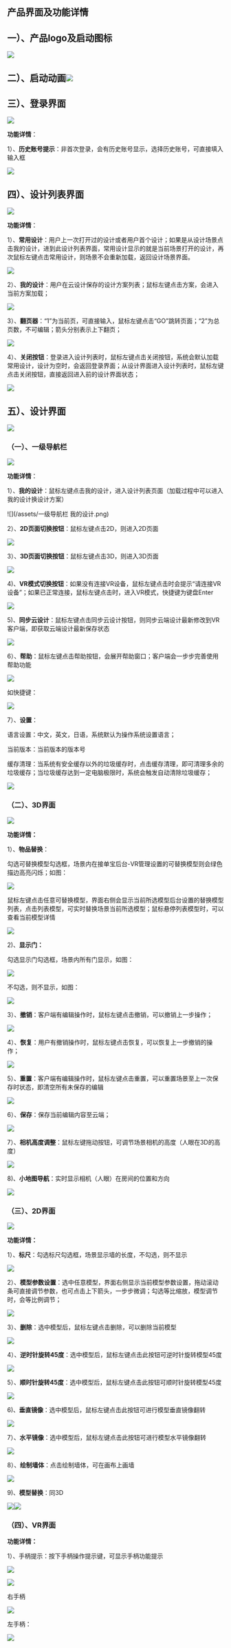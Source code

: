 ## **产品界面及功能详情**

## **一）、产品logo及启动图标**

![](/assets/图片1.png)

## **二）、启动动画**![](/assets/2.png)

## **三）、登录界面**

![](/assets/登录页面.png)

**功能详情**：

1）、**历史账号提示**：非首次登录，会有历史账号显示，选择历史账号，可直接填入输入框

![](/assets/功能详情.png)

## **四）、设计列表界面**

![](/assets/设计列表图片.png)

**功能详情**：

1）、**常用设计**：用户上一次打开过的设计或者用户首个设计；如果是从设计场景点击我的设计，进到此设计列表界面，常用设计显示的就是当前场景打开的设计，再次鼠标左键点击常用设计，则场景不会重新加载，返回设计场景界面。

![](/assets/常用设计.png)

2）、**我的设计**：用户在云设计保存的设计方案列表；鼠标左键点击方案，会进入当前方案加载；

![](/assets/我的设计.png)

3）、**翻页器**：“1”为当前页，可直接输入，鼠标左键点击“GO”跳转页面；“2”为总页数，不可编辑；箭头分别表示上下翻页；

![](/assets/翻页器.png)

4）、**关闭按钮**：登录进入设计列表时，鼠标左键点击关闭按钮，系统会默认加载常用设计，设计为空时，会返回登录界面；从设计界面进入设计列表时，鼠标左键点击关闭按钮，直接返回进入前的设计界面状态；

![](/assets/我的设计关闭按钮.png)

## **五）、设计界面**

![](/assets/设计页面.png)

### **（一）、一级导航栏**

![](/assets/一级导航栏.png)

**功能详情**：

1）、**我的设计**：鼠标左键点击我的设计，进入设计列表页面（加载过程中可以进入我的设计换设计方案）

![](/assets/一级导航栏 我的设计.png)

2）、**2D页面切换按钮**：鼠标左键点击2D，则进入2D页面

![](/assets/2D页面切换按钮.png)

3）、**3D页面切换按钮**：鼠标左键点击3D，则进入3D页面

![](/assets/3D页面切换按钮.png)

4\)、**VR模式切换按钮**：如果没有连接VR设备，鼠标左键点击时会提示“请连接VR设备”；如果已正常连接，鼠标左键点击时，进入VR模式，快捷键为键盘Enter

![](/assets/VR切换按钮.png)

5\)、**同步云设计**：鼠标左键点击同步云设计按钮，则同步云端设计最新修改到VR客户端，即获取云端设计最新保存状态

![](/assets/同步云设计按钮.png)

6）、**帮助**：鼠标左键点击帮助按钮，会展开帮助窗口；客户端会一步步完善使用帮助功能

![](/assets/帮助按钮.png)

如快捷键：

![](/assets/快捷键.png)

7）、**设置**：

语言设置：中文，英文，日语，系统默认为操作系统设置语言；

当前版本：当前版本的版本号

缓存清理：当系统有安全缓存以外的垃圾缓存时，点击缓存清理，即可清理多余的垃圾缓存；当垃圾缓存达到一定电脑极限时，系统会触发自动清除垃圾缓存；

![](/assets/设置.png)

### **（二）、3D界面**

![](/assets/3D界面.png)

**功能详情：**

1）、**物品替换**：

勾选可替换模型勾选框，场景内在接单宝后台-VR管理设置的可替换模型则会绿色描边高亮闪烁；如图：

![](/assets/功能详情-物品替换11.jpg)

鼠标左键点击任意可替换模型，界面右侧会显示当前所选模型后台设置的替换模型列表，点击列表模型，可实时替换场景当前所选模型；鼠标悬停列表模型时，可以查看当前模型详情

![](/assets/功能详情-物品替换22.jpg)

2\)、**显示门：**

勾选显示门勾选框，场景内所有门显示，如图：

![](/assets/显示门.png)

不勾选，则不显示，如图：

![](/assets/不勾选-不显示门.png)

3）、**撤销**：客户端有编辑操作时，鼠标左键点击撤销，可以撤销上一步操作；

![](/assets/3D-撤销.png)

4）、**恢复**：用户有撤销操作时，鼠标左键点击恢复，可以恢复上一步撤销的操作；

![](/assets/3D-恢复.png)

5）、**重置**：客户端有编辑操作时，鼠标左键点击重置，可以重置场景至上一次保存时状态，即清空所有未保存的编辑

![](/assets/3D-重置.png)

6）、**保存**：保存当前编辑内容至云端；

![](/assets/3D-保存.png)

7）、**相机高度调整**：鼠标左键拖动按钮，可调节场景相机的高度（人眼在3D的高度）

![](/assets/相机高度调整.png)

8\)、**小地图导航**：实时显示相机（人眼）在房间的位置和方向

![](/assets/小地图导航.png)

### **（三）、2D界面**

![](file:///C:\Users\mengdi\AppData\Local\Temp\ksohtml\wps7276.tmp.jpg)

**功能详情：**

1）、**标尺**：勾选标尺勾选框，场景显示墙的长度，不勾选，则不显示

![](/assets/2D-标尺.png)

2）、**模型参数设置**：选中任意模型，界面右侧显示当前模型参数设置，拖动滚动条可直接调节参数，也可点击上下箭头，一步步微调；勾选等比缩放，模型调节时，会等比例调节；

![](/assets/2D-模型参数设置.png)

3）、**删除**：选中模型后，鼠标左键点击删除，可以删除当前模型

![](/assets/2D-删除.png)

4）、**逆时针旋转45度**：选中模型后，鼠标左键点击此按钮可逆时针旋转模型45度

![](/assets/2D-逆时针旋转45度.png)

5）、**顺时针旋转45度**：选中模型后，鼠标左键点击此按钮可顺时针旋转模型45度

![](/assets/2D-顺时针旋转45度.png)

6\)、**垂直镜像**：选中模型后，鼠标左键点击此按钮可进行模型垂直镜像翻转

![](/assets/2D-垂直镜像.png)

7）、**水平镜像**：选中模型后，鼠标左键点击此按钮可进行模型水平镜像翻转

![](/assets/2D-水平镜像.png)

8）、**绘制墙体**：点击绘制墙体，可在画布上画墙

![](/assets/2D-绘制墙体.png)

9\)、**模型替换**：同3D

![](/assets/2D-模型替换.png)![](file:///C:\Users\mengdi\AppData\Local\Temp\ksohtml\wps733B.tmp.jpg)

### **（四）、VR界面**

**功能详情：**

1）、手柄提示：按下手柄操作提示键，可显示手柄功能提示

![](/assets/手柄图片.png)

![](/assets/手柄图片功能.png)

右手柄

![](/assets/右手柄.png)

左手柄：

![](/assets/左手柄.png)

